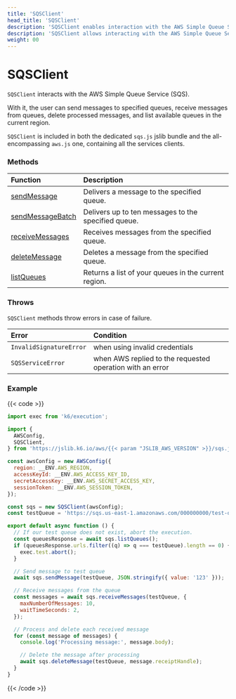 ```yaml
---
title: 'SQSClient'
head_title: 'SQSClient'
description: 'SQSClient enables interaction with the AWS Simple Queue Service (SQS)'
description: 'SQSClient allows interacting with the AWS Simple Queue Service (SQS)'
weight: 00
---
```


# SQSClient

`SQSClient` interacts with the AWS Simple Queue Service (SQS).

With it, the user can send messages to specified queues, receive messages from queues, delete processed messages, and list available queues in the current region.

`SQSClient` is included in both the dedicated `sqs.js` jslib bundle and the all-encompassing `aws.js` one, containing all the services clients.

### Methods

| Function                                                                                                         | Description                                          |
| :--------------------------------------------------------------------------------------------------------------- | :--------------------------------------------------- |
| [sendMessage](https://grafana.com/docs/k6/<K6_VERSION>/javascript-api/jslib/aws/sqsclient/sendmessage)           | Delivers a message to the specified queue.           |
| [sendMessageBatch](https://grafana.com/docs/k6/<K6_VERSION>/javascript-api/jslib/aws/sqsclient/sendmessagebatch) | Delivers up to ten messages to the specified queue.  |
| [receiveMessages](https://grafana.com/docs/k6/<K6_VERSION>/javascript-api/jslib/aws/sqsclient/receivemessages)   | Receives messages from the specified queue.          |
| [deleteMessage](https://grafana.com/docs/k6/<K6_VERSION>/javascript-api/jslib/aws/sqsclient/deletemessage)       | Deletes a message from the specified queue.          |
| [listQueues](https://grafana.com/docs/k6/<K6_VERSION>/javascript-api/jslib/aws/sqsclient/listqueues)             | Returns a list of your queues in the current region. |

### Throws

`SQSClient` methods throw errors in case of failure.

| Error                   | Condition                                                 |
| :---------------------- | :-------------------------------------------------------- |
| `InvalidSignatureError` | when using invalid credentials                            |
| `SQSServiceError`       | when AWS replied to the requested operation with an error |

### Example

{{< code >}}

<!-- md-k6:skip -->

```javascript
import exec from 'k6/execution';

import {
  AWSConfig,
  SQSClient,
} from 'https://jslib.k6.io/aws/{{< param "JSLIB_AWS_VERSION" >}}/sqs.js';

const awsConfig = new AWSConfig({
  region: __ENV.AWS_REGION,
  accessKeyId: __ENV.AWS_ACCESS_KEY_ID,
  secretAccessKey: __ENV.AWS_SECRET_ACCESS_KEY,
  sessionToken: __ENV.AWS_SESSION_TOKEN,
});

const sqs = new SQSClient(awsConfig);
const testQueue = 'https://sqs.us-east-1.amazonaws.com/000000000/test-queue';

export default async function () {
  // If our test queue does not exist, abort the execution.
  const queuesResponse = await sqs.listQueues();
  if (queuesResponse.urls.filter((q) => q === testQueue).length == 0) {
    exec.test.abort();
  }

  // Send message to test queue
  await sqs.sendMessage(testQueue, JSON.stringify({ value: '123' }));

  // Receive messages from the queue
  const messages = await sqs.receiveMessages(testQueue, {
    maxNumberOfMessages: 10,
    waitTimeSeconds: 2,
  });

  // Process and delete each received message
  for (const message of messages) {
    console.log('Processing message:', message.body);

    // Delete the message after processing
    await sqs.deleteMessage(testQueue, message.receiptHandle);
  }
}
```

{{< /code >}}
